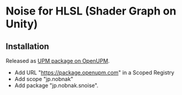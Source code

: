 # Noise for HLSL (Shader Graph on Unity)

## Installation
Released as [UPM package on OpenUPM](https://openupm.com/packages/jp.nobnak.snoise/).
- Add URL "https://package.openupm.com" in a Scoped Registry
- Add scope "jp.nobnak"
- Add package "jp.nobnak.snoise".

